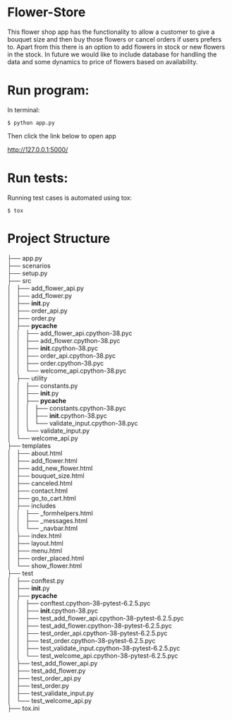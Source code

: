 # Flower-Store
This flower shop app has the functionality to allow a customer to give a bouquet size and then buy those flowers or cancel orders if users prefers to. Apart from this 
there is an option to add flowers in stock or new flowers in the stock.
In future we would like to include database for handling the data and some dynamics to price of flowers based on availability.


# Run program:
In terminal:

    $ python app.py

Then click the link below to open app

http://127.0.0.1:5000/

# Run tests:
Running test cases is automated using tox:

    $ tox


# Project Structure

├── app.py <br>
├── scenarios <br>
├── setup.py <br>
├── src <br>
│   ├── add_flower_api.py <br>
│   ├── add_flower.py <br>
│   ├── __init__.py <br>
│   ├── order_api.py <br>
│   ├── order.py <br>
│   ├── __pycache__ <br>
│   │   ├── add_flower_api.cpython-38.pyc <br>
│   │   ├── add_flower.cpython-38.pyc <br>
│   │   ├── __init__.cpython-38.pyc <br>
│   │   ├── order_api.cpython-38.pyc <br>
│   │   ├── order.cpython-38.pyc <br>
│   │   └── welcome_api.cpython-38.pyc <br>
│   ├── utility <br>
│   │   ├── constants.py <br>
│   │   ├── __init__.py <br>
│   │   ├── __pycache__ <br>
│   │   │   ├── constants.cpython-38.pyc <br>
│   │   │   ├── __init__.cpython-38.pyc <br>
│   │   │   └── validate_input.cpython-38.pyc <br>
│   │   └── validate_input.py <br>
│   └── welcome_api.py <br>
├── templates <br>
│   ├── about.html <br>
│   ├── add_flower.html <br>
│   ├── add_new_flower.html <br>
│   ├── bouquet_size.html <br>
│   ├── canceled.html <br>
│   ├── contact.html <br>
│   ├── go_to_cart.html <br>
│   ├── includes <br>
│   │   ├── _formhelpers.html <br>
│   │   ├── _messages.html <br>
│   │   └── _navbar.html <br>
│   ├── index.html <br>
│   ├── layout.html <br>
│   ├── menu.html <br>
│   ├── order_placed.html <br>
│   └── show_flower.html <br>
├── test <br>
│   ├── conftest.py <br>
│   ├── __init__.py <br>
│   ├── __pycache__ <br>
│   │   ├── conftest.cpython-38-pytest-6.2.5.pyc <br>
│   │   ├── __init__.cpython-38.pyc <br>
│   │   ├── test_add_flower_api.cpython-38-pytest-6.2.5.pyc <br>
│   │   ├── test_add_flower.cpython-38-pytest-6.2.5.pyc <br>
│   │   ├── test_order_api.cpython-38-pytest-6.2.5.pyc <br>
│   │   ├── test_order.cpython-38-pytest-6.2.5.pyc <br>
│   │   ├── test_validate_input.cpython-38-pytest-6.2.5.pyc <br>
│   │   └── test_welcome_api.cpython-38-pytest-6.2.5.pyc <br>
│   ├── test_add_flower_api.py <br>
│   ├── test_add_flower.py <br>
│   ├── test_order_api.py <br>
│   ├── test_order.py <br>
│   ├── test_validate_input.py <br>
│   └── test_welcome_api.py <br>
├── tox.ini <br>
